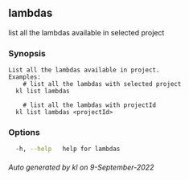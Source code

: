 ## lambdas

list all the lambdas available in selected project

### Synopsis

```
List all the lambdas available in project.
Examples:
	# list all the lambdas with selected project
  kl list lambdas

	# list all the lambdas with projectId
  kl list lambdas <projectId>

```

### Options

```bash
  -h, --help   help for lambdas
```



###### Auto generated by kl on 9-September-2022
